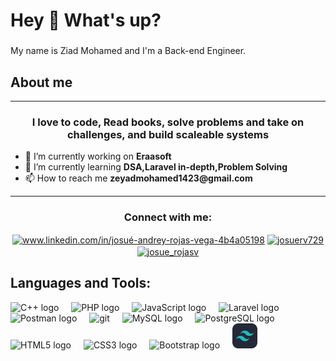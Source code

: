 <h1 align="left">Hey 👋 What's up?</h1>

###

<p align="left">My name is Ziad Mohamed and I'm a Back-end Engineer.</p>

###

<h2 align="left">About me</h2>
<hr>
<h3 align="center">I love to code, Read books, solve problems and take on challenges, and build scaleable systems </h3>
  <ul>
    <li>🔭 I’m currently working on <strong>Eraasoft</strong></li>
    <li>🌱 I’m currently learning <strong>DSA,Laravel in-depth,Problem Solving</strong></li>
    <li>📫 How to reach me <strong>zeyadmohamed1423@gmail.com</strong></li>
  </ul>

<!-- CONNECTION -->
<hr>      
<h3 align="center">Connect with me:</h3>
<p align="center">
  <a href="https://linkedin.com/in/www.linkedin.com/in/josué-andrey-rojas-vega-4b4a05198" target="blank"><img align="center" src="https://raw.githubusercontent.com/rahuldkjain/github-profile-readme-generator/master/src/images/icons/Social/linked-in-alt.svg" alt="www.linkedin.com/in/josué-andrey-rojas-vega-4b4a05198" height="30" width="40" /></a>
  <a href="https://fb.com/josuerv729" target="blank"><img align="center" src="https://raw.githubusercontent.com/rahuldkjain/github-profile-readme-generator/master/src/images/icons/Social/facebook.svg" alt="josuerv729" height="30" width="40" /></a>
  <a href="https://instagram.com/josue_rojasv" target="blank"><img align="center" src="https://raw.githubusercontent.com/rahuldkjain/github-profile-readme-generator/master/src/images/icons/Social/instagram.svg" alt="josue_rojasv" height="30" width="40" /></a>
</p>

<h2 align="left">Languages and Tools:</h2>


<div align="left">
  <!-- C++ -->
  <img src="https://cdn.jsdelivr.net/gh/devicons/devicon/icons/cplusplus/cplusplus-original.svg" height="40" alt="C++ logo" />
  <img width="12" />
  <!-- PHP -->
  <img src="https://cdn.jsdelivr.net/gh/devicons/devicon/icons/php/php-original.svg" height="40" alt="PHP logo" />
  <img width="12" />
  <!-- JavaScript -->
  <img src="https://cdn.jsdelivr.net/gh/devicons/devicon/icons/javascript/javascript-original.svg" height="40" alt="JavaScript logo" />
  <img width="12" />
  
  <!-- Laravel -->
  <img src="https://cdn.worldvectorlogo.com/logos/laravel-2.svg" height="40" alt="Laravel logo" />
  <img width="12" />
  <!-- Postman -->
  <img src="https://cdn.jsdelivr.net/gh/devicons/devicon/icons/postman/postman-original.svg" height="40" alt="Postman logo" />
  <img width="12" />
  <!-- git -->
  <img src="https://www.vectorlogo.zone/logos/git-scm/git-scm-icon.svg" alt="git" width="40" height="40"/>
   <img width="12" />
  <!-- MySQL -->
  <img src="https://cdn.jsdelivr.net/gh/devicons/devicon/icons/mysql/mysql-original.svg" height="40" alt="MySQL logo" />
  <img width="12" />
  <!-- PostgreSQL -->
  <img src="https://cdn.jsdelivr.net/gh/devicons/devicon/icons/postgresql/postgresql-original.svg" height="40" alt="PostgreSQL logo" />
  <img width="12" />
  <!-- HTML5 -->
  <img src="https://cdn.jsdelivr.net/gh/devicons/devicon/icons/html5/html5-original.svg" height="40" alt="HTML5 logo" />
  <img width="12" />
  <!-- CSS3 -->
  <img src="https://cdn.jsdelivr.net/gh/devicons/devicon/icons/css3/css3-original.svg" height="40" alt="CSS3 logo" />
  <img width="12" />
  <!-- Bootstrap -->
  <img src="https://cdn.jsdelivr.net/gh/devicons/devicon/icons/bootstrap/bootstrap-original.svg" height="40" alt="Bootstrap logo" />
  <img width="12" />
  <!-- Tailwind CSS -->
  <img src="https://raw.githubusercontent.com/tandpfun/skill-icons/main/icons/TailwindCSS-Dark.svg" height="40" alt="Tailwind CSS logo" />
</div>
